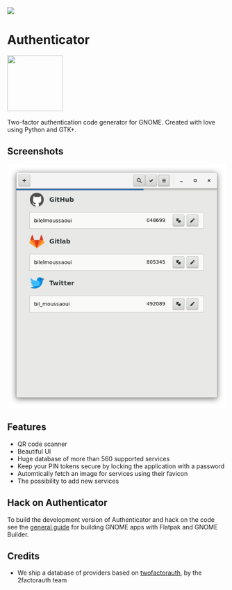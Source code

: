 <a href="https://flathub.org/apps/details/com.github.bilelmoussaoui.Authenticator">
<img src="https://flathub.org/assets/badges/flathub-badge-i-en.png" width="190px" />
</a>


# Authenticator
<img src="https://gitlab.gnome.org/World/Authenticator/raw/master/data/icons/hicolor/scalable/apps/com.github.bilelmoussaoui.Authenticator.svg" width="128" height="128" />
<p>Two-factor authentication code generator for GNOME. Created with love using Python and GTK+.</p>

## Screenshots

![screenshot](data/screenshots/screenshot1.png)

## Features

- QR code scanner
- Beautiful UI
- Huge database of more than 560 supported services
- Keep your PIN tokens secure by locking the application with a password
- Automtically fetch an image for services using their favicon
- The possibility to add new services

## Hack on Authenticator
To build the development version of Authenticator and hack on the code
see the [general guide](https://wiki.gnome.org/Newcomers/BuildProject)
for building GNOME apps with Flatpak and GNOME Builder.


## Credits

- We ship a database of providers based on [twofactorauth](https://github.com/2factorauth/twofactorauth), by the 2factorauth team
